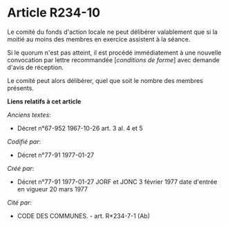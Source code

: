 # Article R234-10

Le comité du fonds d'action locale ne peut délibérer valablement que si la moitié au moins des membres en exercice assistent
à la séance. 

Si le quorum n'est pas atteint, il est procédé immédiatement à une nouvelle convocation par lettre recommandée [*conditions
de forme*] avec demande d'avis de réception. 

Le comité peut alors délibérer, quel que soit le nombre des membres présents.

**Liens relatifs à cet article**

_Anciens textes_:

  - Décret n°67-952 1967-10-26 art. 3 al. 4 et 5

_Codifié par_:

  - Décret n°77-91 1977-01-27

_Créé par_:

  - Décret n°77-91 1977-01-27 JORF et JONC 3 février 1977 date d'entrée en vigueur 20 mars 1977

_Cité par_:

  - CODE DES COMMUNES. - art. R*234-7-1 (Ab)

